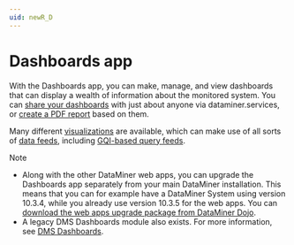 ```yaml
---
uid: newR_D
---
```


# Dashboards app

With the Dashboards app, you can make, manage, and view dashboards that can display a wealth of information about the monitored system. You can [share your dashboards](xref:Sharing_a_dashboard) with just about anyone via dataminer.services, or [create a PDF report](xref:Generating_a_report_based_on_a_dashboard_Cube) based on them.

Many different [visualizations](xref:Available_visualizations) are available, which can make use of all sorts of [data feeds](xref:Using_dashboard_feeds), including [GQI-based query feeds](xref:Configuring_GQI_feeds).

> [!NOTE]
>
> - Along with the other DataMiner web apps, you can upgrade the Dashboards app separately from your main DataMiner installation. This means that you can for example have a DataMiner System using version 10.3.4, while you already use version 10.3.5 for the web apps. You can [download the web apps upgrade package from DataMiner Dojo](https://community.dataminer.services/downloads/).
> - A legacy DMS Dashboards module also exists. For more information, see [DMS Dashboards](xref:dashboards).
